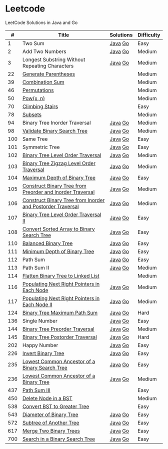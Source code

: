 # Leetcode
LeetCode Solutions in Java and Go

| #    | Title                                                        | Solutions                                                    | Difficulty |
| ---- | ------------------------------------------------------------ | ------------------------------------------------------------ | ---------- |
| 1    | Two Sum                                                      | [Java](<https://github.com/viktorzhong/leetcode/blob/master/Java/TwoSum.java>)    [Go](<https://github.com/viktorzhong/leetcode/blob/master/Go/two_sum.go>) | Easy       |
| 2    | Add Two Numbers                                              | [Java](<https://github.com/viktorzhong/leetcode/blob/master/Java/AddTwoNumbers.java>)    [Go](https://github.com/viktorzhong/leetcode/blob/master/Go/add_two_numbers.go) | Medium     |
| 3    | Longest Substring Without Repeating Characters               | [Java](https://github.com/viktorzhong/leetcode/blob/master/Java/LengthOfLongestSubstring.java)    [Go](https://github.com/viktorzhong/leetcode/blob/master/Go/length_of_longest_substring.go) | Medium     |
| 22   | [Generate Parentheses](https://leetcode.com/problems/generate-parentheses) |                                                              | Medium     |
| 39   | [Combination Sum](https://leetcode.com/problems/combination-sum) |                                                              | Medium     |
| 46   | [Permutations](https://leetcode.com/problems/permutations)   |                                                              | Medium     |
| 50   | [Pow(x, n)](https://leetcode.com/problems/powx-n)            |                                                              | Medium     |
| 70   | [Climbing Stairs](https://leetcode.com/problems/climbing-stairs) |                                                              | Easy       |
| 78   | [Subsets](https://leetcode.com/problems/subsets)             |                                                              | Medium     |
| 94   | Binary Tree Inorder Traversal                                | [Java](https://github.com/viktorzhong/leetcode/blob/master/Java/InorderTraversal.java)    [Go](https://github.com/viktorzhong/leetcode/blob/master/Go/inorder_traversal.go) | Medium     |
| 98   | [Validate Binary Search Tree](https://leetcode.com/problems/validate-binary-search-tree) | [Java](https://github.com/viktorzhong/leetcode/blob/master/Java/IsValidBST.java)    [Go](https://github.com/viktorzhong/leetcode/blob/master/Go/valid_bst.go) | Medium     |
| 100  | Same Tree                                                    | [Java](https://github.com/viktorzhong/leetcode/blob/master/Java/SameTree.java)    [Go](https://github.com/viktorzhong/leetcode/blob/master/Go/same_tree.go) | Easy       |
| 101  | Symmetric Tree                                               | [Java](https://github.com/viktorzhong/leetcode/blob/master/Java/SymmetricTree.java)    [Go](https://github.com/viktorzhong/leetcode/blob/master/Go/symmetric_tree.go) | Easy       |
| 102  | [Binary Tree Level Order Traversal](https://leetcode.com/problems/binary-tree-level-order-traversal) | [Java](https://github.com/viktorzhong/leetcode/blob/master/Java/LevelOrder.java)    [Go](https://github.com/viktorzhong/leetcode/blob/master/Go/level_order.go) | Medium     |
| 103  | [Binary Tree Zigzag Level Order Traversal](https://leetcode.com/problems/binary-tree-zigzag-level-order-traversal) | [Java](https://github.com/viktorzhong/leetcode/blob/master/Java/ZigzagLevelOrder.java)    [Go](https://github.com/viktorzhong/leetcode/blob/master/Go/zigzag_level_order.go) | Medium     |
| 104  | [Maximum Depth of Binary Tree](https://leetcode.com/problems/maximum-depth-of-binary-tree) | [Java](https://github.com/viktorzhong/leetcode/blob/master/Java/MaxDepth.Java)    [Go](https://github.com/viktorzhong/leetcode/blob/master/Go/max_depth.go) | Easy       |
| 105  | [Construct Binary Tree from Preorder and Inorder Traversal](https://leetcode.com/problems/construct-binary-tree-from-preorder-and-inorder-traversal) | [Java](https://github.com/viktorzhong/leetcode/blob/master/Java/BuildTreeFromPreorderAndInorder.java)    [Go](https://github.com/viktorzhong/leetcode/blob/master/Go/build_tree_from_preorder_and_inorder.go) | Medium     |
| 106  | [Construct Binary Tree from Inorder and Postorder Traversal](https://leetcode.com/problems/construct-binary-tree-from-inorder-and-postorder-traversal) | [Java](https://github.com/viktorzhong/leetcode/blob/master/Java/BuildTreeFromPostorderAndInorder.java)    [Go](https://github.com/viktorzhong/leetcode/blob/master/Go/build_tree_from_postorder_and_inorder.go) | Medium     |
| 107  | [Binary Tree Level Order Traversal II](https://leetcode.com/problems/binary-tree-level-order-traversal-ii) | [Java](https://github.com/viktorzhong/leetcode/blob/master/Java/LevelOrderBottom.java)    [Go](https://github.com/viktorzhong/leetcode/blob/master/Go/level_order_bottom.go) | Easy       |
| 108  | [Convert Sorted Array to Binary Search Tree](https://leetcode.com/problems/convert-sorted-array-to-binary-search-tree) | [Java](https://github.com/viktorzhong/leetcode/blob/master/Java/SortedArrayToBST.java)    [Go](https://github.com/viktorzhong/leetcode/blob/master/Go/sorted_array_to_bst.go) | Easy       |
| 110  | [Balanced Binary Tree](https://leetcode.com/problems/balanced-binary-tree) | [Java](https://github.com/viktorzhong/leetcode/blob/master/Java/IsBalanced.java)    [Go](https://github.com/viktorzhong/leetcode/blob/master/Go/is_balanced.go) | Easy       |
| 111  | [Minimum Depth of Binary Tree](https://leetcode.com/problems/minimum-depth-of-binary-tree) | [Java](https://github.com/viktorzhong/leetcode/blob/master/Java/MinDepth.java)    [Go](https://github.com/viktorzhong/leetcode/blob/master/Go/min_depth.go) | Easy       |
| 112  | Path  Sum                                                    | [Java](https://github.com/viktorzhong/leetcode/blob/master/Java/PathSum.java)    [Go](https://github.com/viktorzhong/leetcode/blob/master/Go/path_sum.go) | Easy       |
| 113  | Path  Sum II                                                 | [Java](https://github.com/viktorzhong/leetcode/blob/master/Java/PathSumII.java)    [Go](https://github.com/viktorzhong/leetcode/blob/master/Go/path_sum_II.go) | Medium     |
| 114  | [Flatten Binary Tree to Linked List](https://leetcode.com/problems/flatten-binary-tree-to-linked-list) |                                                              | Medium     |
| 116  | [Populating Next Right Pointers in Each Node](https://leetcode.com/problems/populating-next-right-pointers-in-each-node) | [Java](https://github.com/viktorzhong/leetcode/blob/master/Java/PopulateNextPointers.java)    [Go]() | Medium     |
| 117  | [Populating Next Right Pointers in Each Node II](https://leetcode.com/problems/populating-next-right-pointers-in-each-node-ii) | [Java](https://github.com/viktorzhong/leetcode/blob/master/Java/PopulateNextPointersII.java)    [Go]() | Medium     |
| 124  | [Binary Tree Maximum Path Sum](https://leetcode.com/problems/binary-tree-maximum-path-sum) | [Java](https://github.com/viktorzhong/leetcode/blob/master/Java/MaxPathSum.java)    [Go](https://github.com/viktorzhong/leetcode/blob/master/Go/max_path_sum.go) | Hard       |
| 136  | Single Number                                                | [Java](<https://github.com/viktorzhong/leetcode/blob/master/Java/SingleNumber.java>)    [Go](<https://github.com/viktorzhong/leetcode/blob/master/Go/single_number.go>) | Easy       |
| 144  | [Binary Tree Preorder Traversal](https://leetcode.com/problems/binary-tree-preorder-traversal) | [Java](https://github.com/viktorzhong/leetcode/blob/master/Java/PreorderTraversal.java)    [Go](https://github.com/viktorzhong/leetcode/blob/master/Go/preorder_traversal.go) | Medium     |
| 145  | [Binary Tree Postorder Traversal](https://leetcode.com/problems/binary-tree-postorder-traversal) | [Java](https://github.com/viktorzhong/leetcode/blob/master/Java/PostorderTraversal.java)    [Go](https://github.com/viktorzhong/leetcode/blob/master/Go/postorder_traversal.go) | Hard       |
| 202  | Happy Number                                                 | [Java](<https://github.com/viktorzhong/leetcode/blob/master/Java/IsHappy.java>)    [Go](<https://github.com/viktorzhong/leetcode/blob/master/Go/is_happy.go>) | Easy       |
| 226  | [Invert Binary Tree](https://leetcode.com/problems/invert-binary-tree) | [Java](https://github.com/viktorzhong/leetcode/blob/master/Java/InvertTree.java)    [Go](https://github.com/viktorzhong/leetcode/blob/master/Go/invert_tree.go) | Easy       |
| 235  | [Lowest Common Ancestor of a Binary Search Tree](https://leetcode.com/problems/lowest-common-ancestor-of-a-binary-search-tree) | [Java](https://github.com/viktorzhong/leetcode/blob/master/Java/LowestCommonAncestor.java)    [Go](https://github.com/viktorzhong/leetcode/blob/master/Go/lowest_common_ancestor.go) | Easy       |
| 236  | [Lowest Common Ancestor of a Binary Tree](https://leetcode.com/problems/lowest-common-ancestor-of-a-binary-tree) | [Java]()    [Go](https://github.com/viktorzhong/leetcode/blob/master/Go/lowest_common_ancestor_binary_tree.go) | Medium     |
| 437  | [Path Sum III](https://leetcode.com/problems/path-sum-iii)   |                                                              | Easy       |
| 450  | [Delete Node in a BST](https://leetcode.com/problems/delete-node-in-a-bst) |                                                              | Medium     |
| 538  | [Convert BST to Greater Tree](https://leetcode.com/problems/convert-bst-to-greater-tree) |                                                              | Easy       |
| 543  | [Diameter of Binary Tree](https://leetcode.com/problems/diameter-of-binary-tree) | [Java](https://github.com/viktorzhong/leetcode/blob/master/Java/DiameterOfBinaryTree.java)    [Go](https://github.com/viktorzhong/leetcode/blob/master/Go/diameter_binary_tree.go) | Easy       |
| 572  | [Subtree of Another Tree](https://leetcode.com/problems/subtree-of-another-tree) | [Java](https://github.com/viktorzhong/leetcode/blob/master/Java/IsSubTree.java)    [Go](https://github.com/viktorzhong/leetcode/blob/master/Go/is_subtree.go) | Easy       |
| 617  | [Merge Two Binary Trees](https://leetcode.com/problems/merge-two-binary-trees) | [Java](https://github.com/viktorzhong/leetcode/blob/master/Java/MergeTrees.java)    [Go](https://github.com/viktorzhong/leetcode/blob/master/Go/merge_trees.go) | Easy       |
| 700  | [Search in a Binary Search Tree](https://leetcode.com/problems/search-in-a-binary-search-tree) | [Java](https://github.com/viktorzhong/leetcode/blob/master/Java/SearchBST.java)    [Go](https://github.com/viktorzhong/leetcode/blob/master/Go/search_bst.go) | Easy       |

